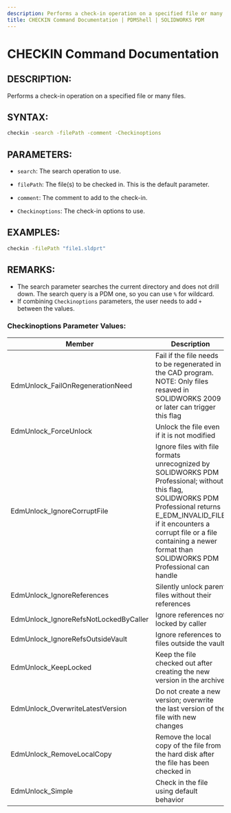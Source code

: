 ```yaml
---
description: Performs a check-in operation on a specified file or many files.
title: CHECKIN Command Documentation | PDMShell | SOLIDWORKS PDM
---
```


# CHECKIN Command Documentation

## DESCRIPTION:
Performs a check-in operation on a specified file or many files.

## SYNTAX:

```bash
checkin -search -filePath -comment -Checkinoptions
```
## PARAMETERS:
- `search`: The search operation to use.

- `filePath`: The file(s) to be checked in. This is the default parameter.

- `comment`: The comment to add to the check-in.

- `Checkinoptions`: The check-in options to use.

## EXAMPLES:
```bash
checkin -filePath "file1.sldprt"
```

## REMARKS:
- The search parameter searches the current directory and does not drill down. The search query is a PDM one, so you can use `%` for wildcard.
- If combining `Checkinoptions` parameters, the user needs to add `+` between the values.

### Checkinoptions Parameter Values:

| Member                                    | Description                                                                                                      |
|-------------------------------------------|------------------------------------------------------------------------------------------------------------------|
| EdmUnlock_FailOnRegenerationNeed          | Fail if the file needs to be regenerated in the CAD program. NOTE: Only files resaved in SOLIDWORKS 2009 or later can trigger this flag |
| EdmUnlock_ForceUnlock                     | Unlock the file even if it is not modified                                                                       |
| EdmUnlock_IgnoreCorruptFile               | Ignore files with file formats unrecognized by SOLIDWORKS PDM Professional; without this flag, SOLIDWORKS PDM Professional returns E_EDM_INVALID_FILE if it encounters a corrupt file or a file containing a newer format than SOLIDWORKS PDM Professional can handle |
| EdmUnlock_IgnoreReferences                | Silently unlock parent files without their references                                                            |
| EdmUnlock_IgnoreRefsNotLockedByCaller     | Ignore references not locked by caller                                                                           |
| EdmUnlock_IgnoreRefsOutsideVault          | Ignore references to files outside the vault                                                                     |
| EdmUnlock_KeepLocked                      | Keep the file checked out after creating the new version in the archive                                          |
| EdmUnlock_OverwriteLatestVersion          | Do not create a new version; overwrite the last version of the file with new changes                             |
| EdmUnlock_RemoveLocalCopy                 | Remove the local copy of the file from the hard disk after the file has been checked in                          |
| EdmUnlock_Simple                          | Check in the file using default behavior                                                                         |